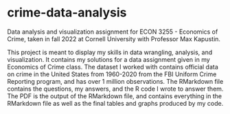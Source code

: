 # crime-data-analysis
Data analysis and visualization assignment for ECON 3255 - Economics of Crime, taken in fall 2022 at Cornell University with Professor Max Kapustin.

This project is meant to display my skills in data wrangling, analysis, and visualization. It contains my solutions for a data assignment given in my Economics of Crime class. The dataset I worked with contains official data on crime in the United States from 1960-2020 from the FBI Uniform Crime Reporting program, and has over 1 million observations. The RMarkdown file contains the questions, my answers, and the R code I wrote to answer them. The PDF is the output of the RMarkdown file, and contains everything in the RMarkdown file as well as the final tables and graphs produced by my code.
